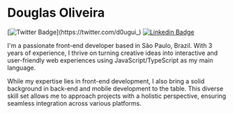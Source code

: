 # Douglas Oliveira

[![Twitter Badge](https://img.shields.io/badge/-@d0ugui_-0093E9?style=flat-square&labelColor=0093E9&logo=twitter&logoColor=white&link=https://twitter.com/d0ugui_)](https://twitter.com/d0ugui_) 
[![Linkedin Badge](https://img.shields.io/badge/-Douglas%20Oliveira-0093E9?style=flat-square&logo=Linkedin&logoColor=white&link=https://www.linkedin.com/in/douglaspo/)](https://www.linkedin.com/in/douglaspo/) 

I'm a passionate front-end developer based in São Paulo, Brazil. With 3 years of experience, I thrive on turning creative ideas into interactive and user-friendly web experiences using JavaScript/TypeScript as my main language. 

While my expertise lies in front-end development, I also bring a solid background in back-end and mobile development to the table. This diverse skill set allows me to approach projects with a holistic perspective, ensuring seamless integration across various platforms.

